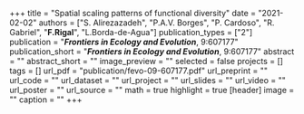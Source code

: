 +++
title = "Spatial scaling patterns of functional diversity"
date = "2021-02-02"
authors = ["S. Alirezazadeh", "P.A.V. Borges", "P. Cardoso", "R. Gabriel", "**F.Rigal**", "L.Borda-de-Agua"]
publication_types = ["2"]
publication = "**_Frontiers in Ecology and Evolution_**, 9:607177"
publication_short = "**_Frontiers in Ecology and Evolution_**, 9:607177"
abstract = ""
abstract_short = ""
image_preview = ""
selected = false
projects = []
tags = []
url_pdf = "publication/fevo-09-607177.pdf"
url_preprint = ""
url_code = ""
url_dataset = ""
url_project = ""
url_slides = ""
url_video = ""
url_poster = ""
url_source = ""
math = true
highlight = true
[header]
image = ""
caption = ""
+++
